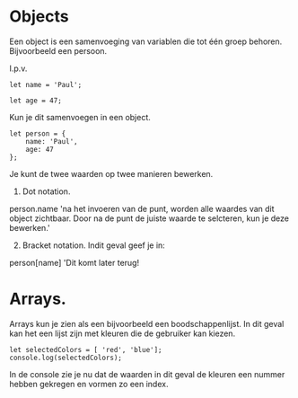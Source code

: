 # Objects

Een object is een samenvoeging van variablen die tot één groep behoren. Bijvoorbeeld een persoon.

I.p.v.

`let name = 'Paul';`

`let age = 47;`

Kun je dit samenvoegen in een object.

```
let person = {
    name: 'Paul',
    age: 47
};

```

Je kunt de twee waarden op twee manieren bewerken.

1.  Dot notation.

person.name 'na het invoeren van de punt, worden alle waardes van dit object zichtbaar. Door na de punt de juiste waarde te selcteren, kun je deze bewerken.'

2.  Bracket notation.
    Indit geval geef je in:

person[name] 'Dit komt later terug!

# Arrays.

Arrays kun je zien als een bijvoorbeeld een boodschappenlijst. In dit geval kan het een lijst zijn met kleuren die de gebruiker kan kiezen.

```
let selectedColors = [ 'red', 'blue'];
console.log(selectedColors);

```

In de console zie je nu dat de waarden in dit geval de kleuren een nummer hebben gekregen en vormen zo een index.
